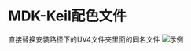 # MDK-Keil配色文件
直接替换安装路径下的UV4文件夹里面的同名文件
![示例](https://user-images.githubusercontent.com/49241612/128190359-d42bb9b8-f077-4eee-a6e1-4a2bea39609e.png)


